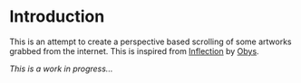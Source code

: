 # Introduction

This is an attempt to create a perspective based scrolling of some artworks grabbed from the internet. This is inspired from [Inflection](https://inflection.xyz/) by [Obys](https://obys.agency/).


_This is a work in progress..._